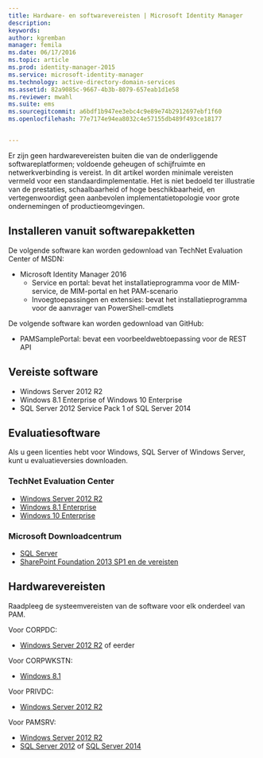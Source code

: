 ```yaml
---
title: Hardware- en softwarevereisten | Microsoft Identity Manager
description: 
keywords: 
author: kgremban
manager: femila
ms.date: 06/17/2016
ms.topic: article
ms.prod: identity-manager-2015
ms.service: microsoft-identity-manager
ms.technology: active-directory-domain-services
ms.assetid: 82a9085c-9667-4b3b-8079-657eab1d1e58
ms.reviewer: mwahl
ms.suite: ems
ms.sourcegitcommit: a6bdf1b947ee3ebc4c9e89e74b2912697ebf1f60
ms.openlocfilehash: 77e7174e94ea8032c4e57155db489f493ce18177


---
```


Er zijn geen hardwarevereisten buiten die van de onderliggende softwareplatformen; voldoende geheugen of schijfruimte en netwerkverbinding is vereist. In dit artikel worden minimale vereisten vermeld voor een standaardimplementatie. Het is niet bedoeld ter illustratie van de prestaties, schaalbaarheid of hoge beschikbaarheid, en vertegenwoordigt geen aanbevolen implementatietopologie voor grote ondernemingen of productieomgevingen.

## Installeren vanuit softwarepakketten

De volgende software kan worden gedownload van TechNet Evaluation Center of MSDN:  
- Microsoft Identity Manager 2016
  - Service en portal: bevat het installatieprogramma voor de MIM-service, de MIM-portal en het PAM-scenario
  - Invoegtoepassingen en extensies: bevat het installatieprogramma voor de aanvrager van PowerShell-cmdlets

De volgende software kan worden gedownload van GitHub:  
- PAMSamplePortal: bevat een voorbeeldwebtoepassing voor de REST API

## Vereiste software

- Windows Server 2012 R2  
- Windows 8.1 Enterprise of Windows 10 Enterprise  
- SQL Server 2012 Service Pack 1 of SQL Server 2014  

## Evaluatiesoftware

Als u geen licenties hebt voor Windows, SQL Server of Windows Server, kunt u evaluatieversies downloaden.

### TechNet Evaluation Center

- [Windows Server 2012 R2](https://www.microsoft.com/evalcenter/evaluate-windows-server-2012-r2)  
- [Windows 8.1 Enterprise](https://www.microsoft.com/evalcenter/evaluate-windows-8-1-enterprise)  
- [Windows 10 Enterprise](https://www.microsoft.com/evalcenter/evaluate-windows-10-enterprise)  

### Microsoft Downloadcentrum

- [SQL Server](https://www.microsoft.com/download/details.aspx?id=29066)  
- [SharePoint Foundation 2013 SP1 en de vereisten](https://www.microsoft.com/download/details.aspx?id=42039)

## Hardwarevereisten

Raadpleeg de systeemvereisten van de software voor elk onderdeel van PAM.

Voor CORPDC:  
- [Windows Server 2012 R2](https://technet.microsoft.com/library/dn303418.aspx) of eerder

Voor CORPWKSTN:  
- [Windows 8.1](http://windows.microsoft.com/windows-8/system-requirements)

Voor PRIVDC:  
- [Windows Server 2012 R2](https://technet.microsoft.com/library/dn303418.aspx)

Voor PAMSRV:
- [Windows Server 2012 R2](https://technet.microsoft.com/library/dn303418.aspx)  
- [SQL Server 2012](https://msdn.microsoft.com/library/ms143506(sql.110).aspx) of [SQL Server 2014](https://msdn.microsoft.com/en-us/library/ms143506(v=sql.120).aspx)



<!--HONumber=Jun16_HO3-->


